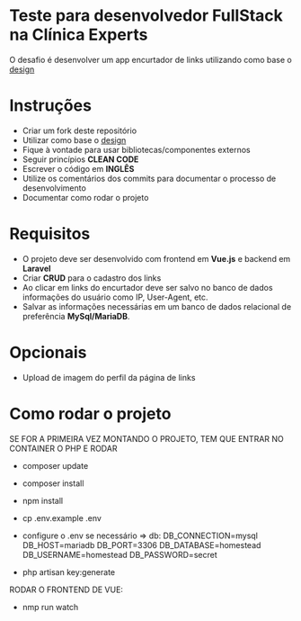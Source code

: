 # Teste para desenvolvedor FullStack na Clínica Experts

O desafio é desenvolver um app encurtador de links utilizando como base o [design](https://dribbble.com/shots/10724954-Linktree-Clone)

# Instruções
- Criar um fork deste repositório
- Utilizar como base o [design](https://dribbble.com/shots/10724954-Linktree-Clone)
- Fique à vontade para usar bibliotecas/componentes externos
- Seguir princípios **CLEAN CODE**
- Escrever o código em **INGLÊS**
- Utilize os comentários dos commits para documentar o processo de desenvolvimento
- Documentar como rodar o projeto

# Requisitos
- O projeto deve ser desenvolvido com frontend em **Vue.js** e backend em **Laravel**
- Criar **CRUD** para o cadastro dos links
- Ao clicar em links do encurtador deve ser salvo no banco de dados informações do usuário como IP, User-Agent, etc.
- Salvar as informações necessárias em um banco de dados relacional de preferência **MySql/MariaDB**.

 # Opcionais
 - Upload de imagem do perfil da página de links

# Como rodar o projeto
SE FOR A PRIMEIRA VEZ MONTANDO O PROJETO, TEM QUE ENTRAR NO CONTAINER O PHP E RODAR
- composer update
- composer install
- npm install
- cp .env.example .env
- configure o .env se necessário => db:
    DB_CONNECTION=mysql
    DB_HOST=mariadb
    DB_PORT=3306
    DB_DATABASE=homestead
    DB_USERNAME=homestead
    DB_PASSWORD=secret

- php artisan key:generate

RODAR O FRONTEND DE VUE:
- nmp run watch
